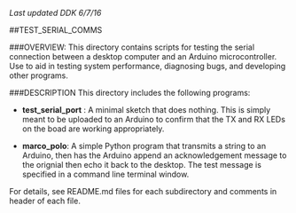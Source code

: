 *Last updated DDK 6/7/16*

##TEST_SERIAL_COMMS

###OVERVIEW:
This directory contains scripts for testing the serial connection between a desktop computer and an Arduino microcontroller. Use to aid in testing system performance, diagnosing bugs, and developing other programs.

###DESCRIPTION
This directory includes the following programs:

* **test_serial_port** : A minimal sketch that does nothing. This is simply meant to be uploaded to an Arduino to confirm that the TX and RX LEDs on the boad are working appropriately.  

* **marco_polo**: A simple Python program that transmits a string to an Arduino, then has the Arduino append an acknowledgement message to the orignial then echo it back to the desktop. The test message is specified in a command line terminal window. 

For details, see README.md files for each subdirectory and comments in header of each file. 
